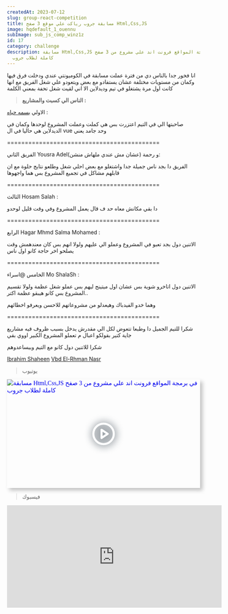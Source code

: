```yaml
---
createdAt: 2023-07-12
slug: group-react-competition
title: مسابقة جروب رياكت علي موقع 3 صفح Html,Css,JS
image: hqdefault_1_ouennu
subImage: sub_js_comp_winz1z
id: 17
category: challenge
description: مسابقة Html,Css,JS في برمجة المواقع فرونت اند علي مشروع من 3 صفح
  كاملة لطلاب جروب
---
```

انا فخور جدا بالناس دي من فترة عملت مسابقة في الكوميونتي عندي ودخلت فرق فيها وكمان من مستويات مختلفة عشان يستفادو مع بعض ويتعودو علي شغل الفريق مع انها كانت اول مرة يشتغلو في تيم وديدلاين الا اني لقيت شغل تحفة بمعني الكلمة

> **ا﻿لناس الي كسبت والمشاريع :**

الاولي [بسمه حياه](https://www.facebook.com/profile.php?id=100034842552910&__cft__[0]=AZXTeCfUXRtZTBLyaGetfxAgcFenV2p5E2Gs3KEVqbIRbRVaEYctt9z5RqlzGH5J6PnlJuMMfNNKsjeo7KM6BhdlDNcFvXPh_ccsfyfjP4W7KfAPPMw_pDRHtmzCBoOLlAJwQlbaFKpaG-PABOrb9IPoO-yxYO6p18m-5QOX_A-pyo5CUQf4_xONrPfrAMoVDGQ&__tn__=-]K-R) :

صاحبتها الي في التيم اعتزرت بس هي كملت وعملت المشروع لوحدها وكمان في الديدلاين هي حاليا في ال vue وحد جامد يعني

\===========================================

الفريق الثاني Yousra Adelو رحمة (عشان مش عندي ملهاش منشن):

[](<>)الفريق دا بجد ناس جميلة جدا واشتغلو مع بعض احلي شغل وطلعو نتايج حلوة مع ان قابلهم مشاكل في تجميع المشروع بس هما واجهوها

\===========================================

الثالث Hosam Salah :

دا بقي مكانش معاه حد ف قال يعمل المشروع وفي وقت قليل لوحدو

\===========================================

الرابع Hagar Mhmd Salma Mohamed :

الاتنين دول بجد تعبو في المشروع وعملو الي عليهم ولولا انهم بس كان معندهمش وقت يصلحو اخر حاجة كانو اول ناس

\===========================================

الخامس @اسراء Mo ShalaSh :

الاتنين دول اتاخرو شوية بس عشان اول ميتينج ليهم بس عملو شغل عظمة ولولا تقسيم المشروع بس كانو هيبقو عظمة اكتر..

وهما خدو الفيدباك وهيعدلو من مشروعاتهم للاحسن ويعرفو اخطائهم

\===========================================

شكرا للتيم الجميل دا وطبعا تتعوض لكل الي مقدرش يدخل بسبب ظروف فيه مشاريع جاية كتير بقولكو اعبال م تعملو المشروع الكبير اووي بقي

شكرا للاتنين دول كانو مع التيم وبيساعدوهم

[Ibrahim Shaheen](https://www.facebook.com/ebrahim.shaheen.5?__cft__[0]=AZXTeCfUXRtZTBLyaGetfxAgcFenV2p5E2Gs3KEVqbIRbRVaEYctt9z5RqlzGH5J6PnlJuMMfNNKsjeo7KM6BhdlDNcFvXPh_ccsfyfjP4W7KfAPPMw_pDRHtmzCBoOLlAJwQlbaFKpaG-PABOrb9IPoO-yxYO6p18m-5QOX_A-pyo5CUQf4_xONrPfrAMoVDGQ&__tn__=-]K-R) [Vbd El-Rhman Nasr](https://www.facebook.com/profile.php?id=100023778082232&__cft__[0]=AZXTeCfUXRtZTBLyaGetfxAgcFenV2p5E2Gs3KEVqbIRbRVaEYctt9z5RqlzGH5J6PnlJuMMfNNKsjeo7KM6BhdlDNcFvXPh_ccsfyfjP4W7KfAPPMw_pDRHtmzCBoOLlAJwQlbaFKpaG-PABOrb9IPoO-yxYO6p18m-5QOX_A-pyo5CUQf4_xONrPfrAMoVDGQ&__tn__=-]K-R)

> ي﻿وتيوب

<div style="width:100%;max-width:800px;box-shadow:6px 6px 10px hsl(206.5,0%,75%)"><div style="position:relative;padding-bottom:56.15%;height:0;overflow:hidden"><iframe style="position:absolute;top:0;left:0;width:100%;height:100%;border:0" loading="lazy" srcdoc="<style>* {padding: 0;margin: 0;overflow: hidden;}body, html {height: 100%;}img, svg {position: absolute;width:100%;top: 0;bottom: 0;margin: auto;}svg {filter: drop-shadow(1px 1px 10px hsl(206.5, 70.7%, 8%));transition: all 250ms ease-in-out;}body:hover svg {filter: drop-shadow(1px 1px 10px hsl(206.5, 0%, 10%));transform: scale(1.2);}</style><a href='https://www.youtube.com/embed/kvPdNUBTMZw?autoplay=1'><img src='https://img.youtube.com/vi/kvPdNUBTMZw/hqdefault.jpg' alt='مسابقة Html,Css,JS في برمجة المواقع فرونت اند علي مشروع من 3 صفح كاملة لطلاب جروب'>
<svg xmlns='http://www.w3.org/2000/svg' width='64' height='64' viewBox='0 0 24 24' fill='none' stroke='#ffffff' stroke-width='2' stroke-linecap='round' stroke-linejoin='round' class='feather feather-play-circle'><circle cx='12' cy='12' r='10'></circle><polygon points='10 8 16 12 10 16 10 8'></polygon></svg></a>" src="https://www.youtube.com/embed/kvPdNUBTMZw" title="مسابقة Html,Css,JS في برمجة المواقع فرونت اند علي مشروع من 3 صفح كاملة لطلاب جروب" frameborder="0" allow="accelerometer; autoplay; clipboard-write; encrypted-media; gyroscope; picture-in-picture" allowfullscreen></iframe></div></div>

> ف﻿يسبوك

<iframe src="https://www.facebook.com/plugins/video.php?height=267&href=https%3A%2F%2Fwww.facebook.com%2FLiNePasha%2Fvideos%2F922416119162714%2F&show_text=false&width=560&t=0" width="560" height="267" style="border:none;overflow:hidden" scrolling="no" frameborder="0" allowfullscreen="true" allow="autoplay; clipboard-write; encrypted-media; picture-in-picture; web-share" allowFullScreen="true"></iframe>